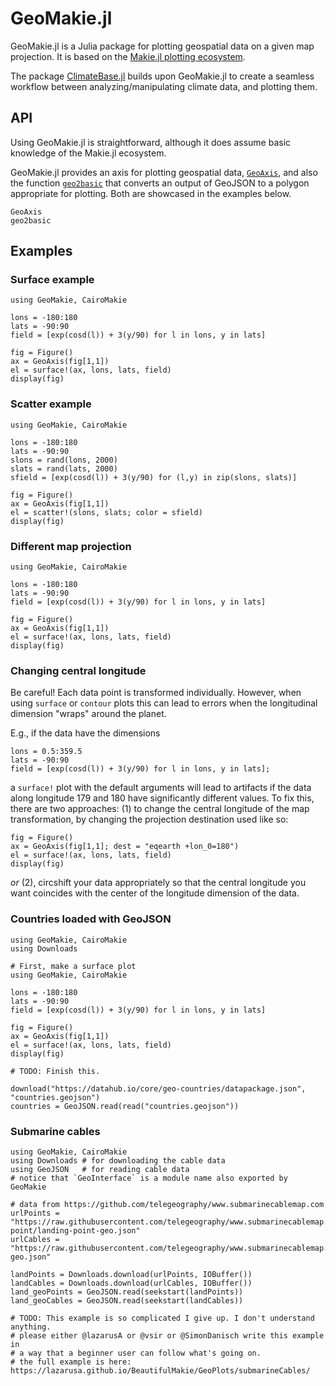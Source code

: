 # GeoMakie.jl
GeoMakie.jl is a Julia package for plotting geospatial data on a given map projection. It is based on the [Makie.jl plotting ecosystem](https://makie.juliaplots.org/stable/).

The package [ClimateBase.jl](https://juliaclimate.github.io/ClimateBase.jl/dev/) builds upon GeoMakie.jl to create a seamless workflow between analyzing/manipulating climate data, and plotting them.


## API
Using GeoMakie.jl is straightforward, although it does assume basic knowledge of the Makie.jl ecosystem. 

GeoMakie.jl provides an axis for plotting geospatial data, [`GeoAxis`](@ref), and also the function [`geo2basic`](@ref) that converts an output of GeoJSON to a polygon appropriate for plotting. Both are showcased in the examples below.

```@docs
GeoAxis
geo2basic
```


## Examples

### Surface example
```@example MAIN
using GeoMakie, CairoMakie

lons = -180:180
lats = -90:90
field = [exp(cosd(l)) + 3(y/90) for l in lons, y in lats]

fig = Figure()
ax = GeoAxis(fig[1,1])
el = surface!(ax, lons, lats, field)
display(fig)
```

### Scatter example
```@example MAIN
using GeoMakie, CairoMakie

lons = -180:180
lats = -90:90
slons = rand(lons, 2000)
slats = rand(lats, 2000)
sfield = [exp(cosd(l)) + 3(y/90) for (l,y) in zip(slons, slats)]

fig = Figure()
ax = GeoAxis(fig[1,1])
el = scatter!(slons, slats; color = sfield)
display(fig)
```

### Different map projection
```@example MAIN
using GeoMakie, CairoMakie

lons = -180:180
lats = -90:90
field = [exp(cosd(l)) + 3(y/90) for l in lons, y in lats]

fig = Figure()
ax = GeoAxis(fig[1,1])
el = surface!(ax, lons, lats, field)
display(fig)
```

### Changing central longitude
Be careful! Each data point is transformed individually.
However, when using `surface` or `contour` plots this can lead to errors when the longitudinal dimension "wraps" around the planet.

E.g., if the data have the dimensions

```@example MAIN
lons = 0.5:359.5
lats = -90:90
field = [exp(cosd(l)) + 3(y/90) for l in lons, y in lats];
```
a `surface!` plot with the default arguments will lead to artifacts if the data along longitude 179 and 180 have significantly different values.
To fix this, there are two approaches: (1) to change the central longitude of the map transformation, by changing the projection destination used like so:

```@example MAIN
fig = Figure()
ax = GeoAxis(fig[1,1]; dest = "eqearth +lon_0=180")
el = surface!(ax, lons, lats, field)
display(fig)
```

_or_ (2), circshift your data appropriately so that the central longitude you want coincides with the center of the longitude dimension of the data.

### Countries loaded with GeoJSON
```@example MAIN
using GeoMakie, CairoMakie
using Downloads

# First, make a surface plot
using GeoMakie, CairoMakie

lons = -180:180
lats = -90:90
field = [exp(cosd(l)) + 3(y/90) for l in lons, y in lats]

fig = Figure()
ax = GeoAxis(fig[1,1])
el = surface!(ax, lons, lats, field)
display(fig)

# TODO: Finish this.

download("https://datahub.io/core/geo-countries/datapackage.json", "countries.geojson")
countries = GeoJSON.read(read("countries.geojson"))
```


### Submarine cables
```@example MAIN
using GeoMakie, CairoMakie
using Downloads # for downloading the cable data
using GeoJSON   # for reading cable data
# notice that `GeoInterface` is a module name also exported by GeoMakie

# data from https://github.com/telegeography/www.submarinecablemap.com
urlPoints = "https://raw.githubusercontent.com/telegeography/www.submarinecablemap.com/master/web/public/api/v3/landing-point/landing-point-geo.json"
urlCables = "https://raw.githubusercontent.com/telegeography/www.submarinecablemap.com/master/web/public/api/v3/cable/cable-geo.json"

landPoints = Downloads.download(urlPoints, IOBuffer())
landCables = Downloads.download(urlCables, IOBuffer())
land_geoPoints = GeoJSON.read(seekstart(landPoints))
land_geoCables = GeoJSON.read(seekstart(landCables))

# TODO: This example is so complicated I give up. I don't understand anything.
# please either @lazarusA or @vsir or @SimonDanisch write this example in 
# a way that a beginner user can follow what's going on.
# the full example is here: https://lazarusa.github.io/BeautifulMakie/GeoPlots/submarineCables/
```
